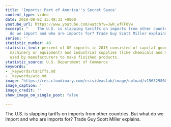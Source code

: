 ```yaml
---
title: 'Imports: Part of America''s Secret Sauce'
content_type: video
date: 2018-08-02 15:48:31 +0000
youtube_url: https://www.youtube.com/watch?v=JwR_wfFF0Vw
excerpt: "    The U.S. is slapping tariffs on imports from other countries. But what
  do we import and who are imports for? Trade Guy Scott Miller explains. "
series: ''
statistic_number: 48
statistic_text: percent of US imports in 2015 consisted of capital goods (such as
  machinery or equipment) and industrial supplies (like chemicals and metals) to be
  used by manufacturers to make finished products.
statistic_source: U.S. Department of Commerce
keywords:
- _keywords/tariffs.md
- _keywords/wto.md
image: "https://res.cloudinary.com/csisideaslab/image/upload/v1563298002/trade-guys/imports.jpg"
image_caption: ''
image_credit: ''
show_image_on_single_post: false

---
```

The U.S. is slapping tariffs on imports from other countries. But what do we import and who are imports for? Trade Guy Scott Miller explains.